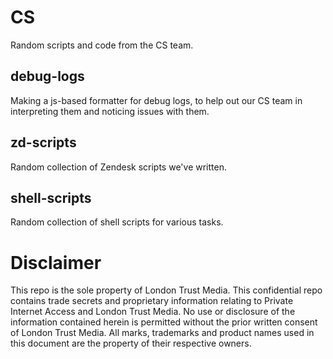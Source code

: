 # CS

Random scripts and code from the CS team.

## debug-logs

Making a js-based formatter for debug logs, to help out our CS team in interpreting them
and noticing issues with them.

## zd-scripts

Random collection of Zendesk scripts we've written.

## shell-scripts

Random collection of shell scripts for various tasks.


# Disclaimer

This repo is the sole property of London Trust Media. This confidential repo contains
trade secrets and proprietary information relating to Private Internet Access and
London Trust Media. No use or disclosure of the information contained herein is permitted
without the prior written consent of London Trust Media. All marks, trademarks and
product names used in this document are the property of their respective owners.
